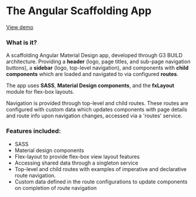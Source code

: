 # The Angular Scaffolding App

[View demo](https://s3.ap-southeast-2.amazonaws.com/demo-g-scaffolding-angular/index.html)

### What is it?

A scaffolding Angular Material Design app, developed through G3 BUILD
architecture. Providing a **header** (logo, page titles, and sub-page navigation
buttons), a **sidebar** (logo, top-level navigation), and components with
**child components** which are loaded and navigated to via configured **routes**.

The app uses **SASS**, **Material Design components**, and the **fxLayout**
module for flex-box layouts.

Navigation is provided through top-level and child routes. These routes are
configured with custom data which updates components with page details and route
info upon navigation changes, accessed via a 'routes' service.

### Features included:

*   SASS
*   Material design components
*   Flex-layout to provide flex-box view layout features
*   Accessing shared data through a singleton service
*   Top-level and child routes with examples of imperative and declarative route
    navigation.
*   Custom data defined in the route configurations to update components on
    completion of route navigation
